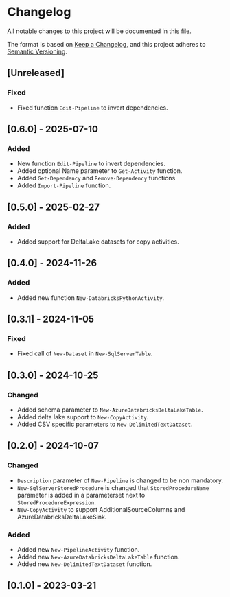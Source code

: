 # Changelog

All notable changes to this project will be documented in this file.

The format is based on [Keep a Changelog](https://keepachangelog.com/en/1.0.0/),
and this project adheres to [Semantic Versioning](https://semver.org/spec/v2.0.0.html).

## [Unreleased]

### Fixed

- Fixed function `Edit-Pipeline` to invert dependencies.

## [0.6.0] - 2025-07-10

### Added

- New function `Edit-Pipeline` to invert dependencies.
- Added optional Name parameter to `Get-Activity` function.
- Added `Get-Dependency` and `Remove-Dependency` functions
- Added `Import-Pipeline` function.

## [0.5.0] - 2025-02-27

### Added

- Added support for DeltaLake datasets for copy activities.

## [0.4.0] - 2024-11-26

### Added

- Added new function `New-DatabricksPythonActivity`.

## [0.3.1] - 2024-11-05

### Fixed

- Fixed call of `New-Dataset` in `New-SqlServerTable`.

## [0.3.0] - 2024-10-25

### Changed

- Added schema parameter to `New-AzureDatabricksDeltaLakeTable`.
- Added delta lake support to `New-CopyActivity`.
- Added CSV specific parameters to `New-DelimitedTextDataset`.

## [0.2.0] - 2024-10-07

### Changed

- `Description` parameter of `New-Pipeline` is changed to be non mandatory.
- `New-SqlServerStoredProcedure` is changed that `StoredProcedureName` parameter is added in a parameterset next to `StoredProcedureExpression`.
- `New-CopyActivity` to support AdditionalSourceColumns and AzureDatabricksDeltaLakeSink.

### Added

- Added new `New-PipelineActivity` function.
- Added new `New-AzureDatabricksDeltaLakeTable` function.
- Added new `New-DelimitedTextDataset` function.

## [0.1.0] - 2023-03-21

<!-- markdownlint-configure-file {"MD024": { "siblings_only": true } } -->

